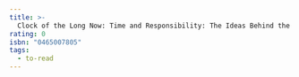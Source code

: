 ```yaml
---
title: >-
  Clock of the Long Now: Time and Responsibility: The Ideas Behind the World's Slowest Computer
rating: 0
isbn: "0465007805"
tags:
  - to-read
---
```


